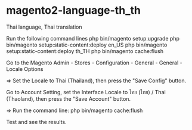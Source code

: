 # magento2-language-th_th
Thai language, Thai translation


Run the following command lines
php bin/magento setup:upgrade
php bin/magento setup:static-content:deploy en_US
php bin/magento setup:static-content:deploy th_TH
php bin/magento cache:flush

Go to the Magento Admin - Stores - Configuration - General - General - Locale Options

=> Set the Locale to Thai (Thailand), then press the "Save Config" button.

Go to Account Setting, set the Interface Locale to ไทย (ไทย) / Thai (Thaoland), then press the "Save Account" button.

=> Run the command line: php bin/magento cache:flush

Test and see the results.
